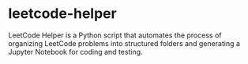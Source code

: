 # leetcode-helper
LeetCode Helper is a Python script that automates the process of organizing LeetCode problems into structured folders and generating a Jupyter Notebook for coding and testing.
